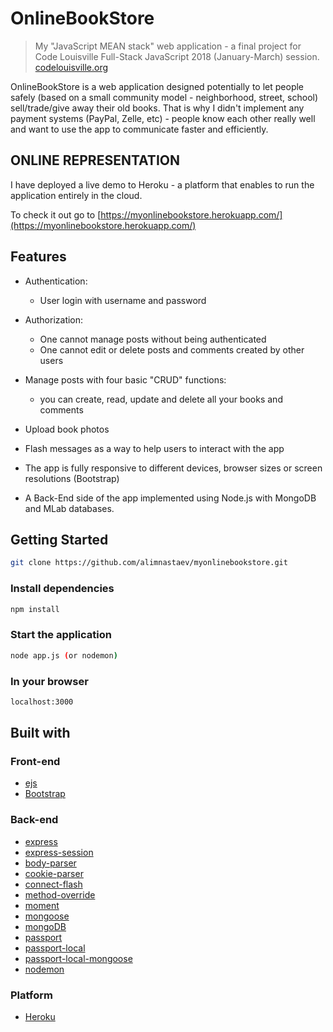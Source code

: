 # OnlineBookStore


> My "JavaScript MEAN stack" web application - a final project 
for Code Louisville Full-Stack JavaScript 2018 (January-March) session. [codelouisville.org](codelouisville.org)

OnlineBookStore is a web application designed potentially to let people safely (based on a small community model - neighborhood, street, school)
sell/trade/give away their old books. That is why I didn't implement any payment systems (PayPal, Zelle, etc) - people know each other really well and want to use the app to communicate faster and efficiently. 


## ONLINE REPRESENTATION

I have deployed a live demo to Heroku - a platform that enables to run the application entirely in the cloud.

To check it out go to [https://myonlinebookstore.herokuapp.com/](https://myonlinebookstore.herokuapp.com/)

## Features

* Authentication:
  * User login with username and password

* Authorization:
  * One cannot manage posts without being authenticated
  * One cannot edit or delete posts and comments created by other users

* Manage posts with four basic "CRUD" functions: 
  * you can create, read, update and delete all your books and comments

* Upload book photos

* Flash messages as a way to help users to interact with the app

* The app is fully responsive to different devices, browser sizes or screen resolutions (Bootstrap)

* A Back-End side of the app implemented using Node.js with MongoDB and MLab databases.

 
## Getting Started

```sh
git clone https://github.com/alimnastaev/myonlinebookstore.git
```

### Install dependencies

```sh
npm install
```

### Start the application

```sh
node app.js (or nodemon)
```

### In your browser

```sh
localhost:3000
```


## Built with

### Front-end

* [ejs](http://ejs.co/)
* [Bootstrap](https://getbootstrap.com/docs/3.3/)

### Back-end

* [express](https://expressjs.com/)
* [express-session](https://github.com/expressjs/session#express-session)
* [body-parser](https://github.com/expressjs/body-parser)
* [cookie-parser](https://github.com/expressjs/cookie-parser)
* [connect-flash](https://github.com/jaredhanson/connect-flash#connect-flash)
* [method-override](https://github.com/expressjs/method-override#method-override)
* [moment](https://momentjs.com/)
* [mongoose](http://mongoosejs.com/)
* [mongoDB](https://www.mongodb.com/)
* [passport](http://www.passportjs.org/)
* [passport-local](https://github.com/jaredhanson/passport-local#passport-local)
* [passport-local-mongoose](https://github.com/saintedlama/passport-local-mongoose)
* [nodemon](https://nodemon.io/)



### Platform

* [Heroku](https://www.heroku.com/)

